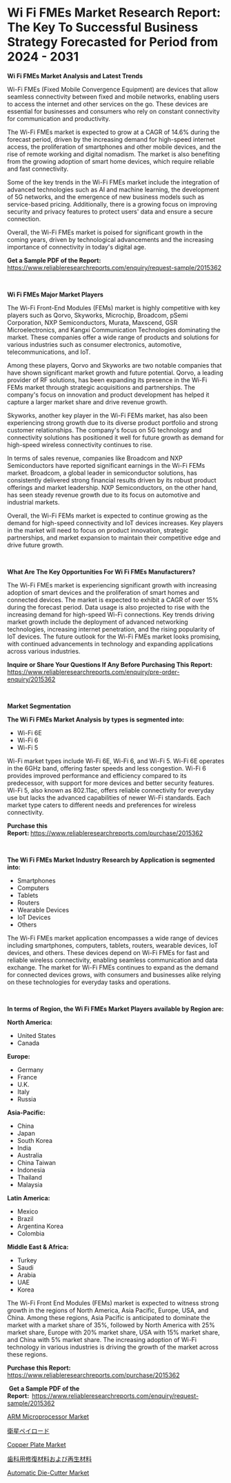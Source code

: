 <p><h1>Wi Fi FMEs Market Research Report: The Key To Successful Business Strategy Forecasted for Period from 2024 - 2031</h1></p><p><strong>Wi Fi FMEs Market Analysis and Latest Trends</strong></p>
<p><p>Wi-Fi FMEs (Fixed Mobile Convergence Equipment) are devices that allow seamless connectivity between fixed and mobile networks, enabling users to access the internet and other services on the go. These devices are essential for businesses and consumers who rely on constant connectivity for communication and productivity.</p><p>The Wi-Fi FMEs market is expected to grow at a CAGR of 14.6% during the forecast period, driven by the increasing demand for high-speed internet access, the proliferation of smartphones and other mobile devices, and the rise of remote working and digital nomadism. The market is also benefiting from the growing adoption of smart home devices, which require reliable and fast connectivity.</p><p>Some of the key trends in the Wi-Fi FMEs market include the integration of advanced technologies such as AI and machine learning, the development of 5G networks, and the emergence of new business models such as service-based pricing. Additionally, there is a growing focus on improving security and privacy features to protect users' data and ensure a secure connection.</p><p>Overall, the Wi-Fi FMEs market is poised for significant growth in the coming years, driven by technological advancements and the increasing importance of connectivity in today's digital age.</p></p>
<p><strong>Get a Sample PDF of the Report:&nbsp;</strong> <a href="https://www.reliableresearchreports.com/enquiry/request-sample/2015362">https://www.reliableresearchreports.com/enquiry/request-sample/2015362</a></p>
<p>&nbsp;</p>
<p><strong>Wi Fi FMEs Major Market Players</strong></p>
<p><p>The Wi-Fi Front-End Modules (FEMs) market is highly competitive with key players such as Qorvo, Skyworks, Microchip, Broadcom, pSemi Corporation, NXP Semiconductors, Murata, Maxscend, GSR Microelectronics, and Kangxi Communication Technologies dominating the market. These companies offer a wide range of products and solutions for various industries such as consumer electronics, automotive, telecommunications, and IoT.</p><p>Among these players, Qorvo and Skyworks are two notable companies that have shown significant market growth and future potential. Qorvo, a leading provider of RF solutions, has been expanding its presence in the Wi-Fi FEMs market through strategic acquisitions and partnerships. The company's focus on innovation and product development has helped it capture a larger market share and drive revenue growth.</p><p>Skyworks, another key player in the Wi-Fi FEMs market, has also been experiencing strong growth due to its diverse product portfolio and strong customer relationships. The company's focus on 5G technology and connectivity solutions has positioned it well for future growth as demand for high-speed wireless connectivity continues to rise.</p><p>In terms of sales revenue, companies like Broadcom and NXP Semiconductors have reported significant earnings in the Wi-Fi FEMs market. Broadcom, a global leader in semiconductor solutions, has consistently delivered strong financial results driven by its robust product offerings and market leadership. NXP Semiconductors, on the other hand, has seen steady revenue growth due to its focus on automotive and industrial markets.</p><p>Overall, the Wi-Fi FEMs market is expected to continue growing as the demand for high-speed connectivity and IoT devices increases. Key players in the market will need to focus on product innovation, strategic partnerships, and market expansion to maintain their competitive edge and drive future growth.</p></p>
<p>&nbsp;</p>
<p><strong>What Are The Key Opportunities For Wi Fi FMEs Manufacturers?</strong></p>
<p><p>The Wi-Fi FMEs market is experiencing significant growth with increasing adoption of smart devices and the proliferation of smart homes and connected devices. The market is expected to exhibit a CAGR of over 15% during the forecast period. Data usage is also projected to rise with the increasing demand for high-speed Wi-Fi connections. Key trends driving market growth include the deployment of advanced networking technologies, increasing internet penetration, and the rising popularity of IoT devices. The future outlook for the Wi-Fi FMEs market looks promising, with continued advancements in technology and expanding applications across various industries.</p></p>
<p><strong>Inquire or Share Your Questions If Any Before Purchasing This Report:</strong> <a href="https://www.reliableresearchreports.com/enquiry/pre-order-enquiry/2015362">https://www.reliableresearchreports.com/enquiry/pre-order-enquiry/2015362</a></p>
<p>&nbsp;</p>
<p><strong>Market Segmentation</strong></p>
<p><strong>The Wi Fi FMEs Market Analysis by types is segmented into:</strong></p>
<p><ul><li>Wi-Fi 6E</li><li>Wi-Fi 6</li><li>Wi-Fi 5</li></ul></p>
<p><p>Wi-Fi market types include Wi-Fi 6E, Wi-Fi 6, and Wi-Fi 5. Wi-Fi 6E operates in the 6GHz band, offering faster speeds and less congestion. Wi-Fi 6 provides improved performance and efficiency compared to its predecessor, with support for more devices and better security features. Wi-Fi 5, also known as 802.11ac, offers reliable connectivity for everyday use but lacks the advanced capabilities of newer Wi-Fi standards. Each market type caters to different needs and preferences for wireless connectivity.</p></p>
<p><strong>Purchase this Report:&nbsp;</strong><a href="https://www.reliableresearchreports.com/purchase/2015362">https://www.reliableresearchreports.com/purchase/2015362</a></p>
<p>&nbsp;</p>
<p><strong>The Wi Fi FMEs Market Industry Research by Application is segmented into:</strong></p>
<p><ul><li>Smartphones</li><li>Computers</li><li>Tablets</li><li>Routers</li><li>Wearable Devices</li><li>IoT Devices</li><li>Others</li></ul></p>
<p><p>The Wi-Fi FMEs market application encompasses a wide range of devices including smartphones, computers, tablets, routers, wearable devices, IoT devices, and others. These devices depend on Wi-Fi FMEs for fast and reliable wireless connectivity, enabling seamless communication and data exchange. The market for Wi-Fi FMEs continues to expand as the demand for connected devices grows, with consumers and businesses alike relying on these technologies for everyday tasks and operations.</p></p>
<p>&nbsp;</p>
<p><strong>In terms of Region, the Wi Fi FMEs Market Players available by Region are:</strong></p>
<p>
    <p> <strong> North America: </strong>
        <ul>
            <li>United States</li>
            <li>Canada</li>
        </ul>
        </p> 
    <p> <strong> Europe: </strong>
        <ul>
            <li>Germany</li>
            <li>France</li>
            <li>U.K.</li>
            <li>Italy</li>
            <li>Russia</li>
        </ul>
        </p> 
    <p> <strong> Asia-Pacific: </strong>
        <ul>
            <li>China</li>
            <li>Japan</li>
            <li>South Korea</li>
            <li>India</li>
            <li>Australia</li>
            <li>China Taiwan</li>
            <li>Indonesia</li>
            <li>Thailand</li>
            <li>Malaysia</li>
        </ul>
        </p> 
    <p> <strong> Latin America: </strong>
        <ul>
            <li>Mexico</li>
            <li>Brazil</li>
            <li>Argentina Korea</li>
            <li>Colombia</li>
        </ul>
        </p> 
    <p> <strong> Middle East & Africa: </strong>
        <ul>
            <li>Turkey</li>
            <li>Saudi</li>
            <li>Arabia</li>
            <li>UAE</li>
            <li>Korea</li>
        </ul>
    </p>
    </p>
<p><p>The Wi-Fi Front End Modules (FEMs) market is expected to witness strong growth in the regions of North America, Asia Pacific, Europe, USA, and China. Among these regions, Asia Pacific is anticipated to dominate the market with a market share of 35%, followed by North America with 25% market share, Europe with 20% market share, USA with 15% market share, and China with 5% market share. The increasing adoption of Wi-Fi technology in various industries is driving the growth of the market across these regions.</p></p>
<p><strong>Purchase this Report: </strong><a href="https://www.reliableresearchreports.com/purchase/2015362">https://www.reliableresearchreports.com/purchase/2015362</a></p>
<p>&nbsp;<strong>Get a Sample PDF of the Report:&nbsp;&nbsp;</strong><a href="https://www.reliableresearchreports.com/enquiry/request-sample/2015362">https://www.reliableresearchreports.com/enquiry/request-sample/2015362</a></p>
<p><strong></strong></p>
<p><p><a href="https://view.publitas.com/reportprime-1/arm-microprocessor-market-research-report-provides-thorough-industry-overview-which-offers-an-in-depth-analysis-of-product-trends-and-new-market-divisions/">ARM Microprocessor Market</a></p><p><a href="https://medium.com/@bracarafogo/%E3%82%B5%E3%83%86%E3%83%A9%E3%82%A4%E3%83%88%E3%83%9A%E3%82%A4%E3%83%AD%E3%83%BC%E3%83%89%E5%B8%82%E5%A0%B4-2031%E5%B9%B4%E3%81%BE%E3%81%A7%E3%81%AE%E6%88%90%E5%8A%9F%E3%81%99%E3%82%8B%E3%83%93%E3%82%B8%E3%83%8D%E3%82%B9%E6%88%A6%E7%95%A5%E3%81%AE%E9%8D%B5%E3%82%92%E4%BA%88%E6%B8%AC-ae0cab45c9f8">衛星ペイロード</a></p><p><a href="https://view.publitas.com/reportprime-1/copper-plate-market-size-focuses-on-market-dynamics-in-depth-analysis-and-future-projections-of-its-market-forecasted-for-period-from-2024-to-2031/">Copper Plate Market</a></p><p><a href="https://medium.com/@bracarafogo/%E6%AD%AF%E7%A7%91%E4%BF%AE%E5%BE%A9%E3%81%8A%E3%82%88%E3%81%B3%E5%86%8D%E7%94%9F%E6%9D%90%E6%96%99%E5%B8%82%E5%A0%B4%E3%81%AE%E6%B4%9E%E5%AF%9F-%E5%B8%82%E5%A0%B4%E5%8B%95%E5%90%91-%E6%88%90%E9%95%B7-2024%E5%B9%B4%E3%81%8B%E3%82%892031%E5%B9%B4%E3%81%BE%E3%81%A7%E3%81%AE%E4%BA%88%E6%B8%AC-b76af4ebe5ef">歯科用修復材料および再生材料</a></p><p><a href="https://simplistic-meeting-7ee.notion.site/Automatic-Die-Cutter-Market-Size-Growing-and-Forecasted-for-period-from-2024-2031-and-provides-com-9bef2bcee17840faab15054c9c7b6f08">Automatic Die-Cutter Market</a></p></p>